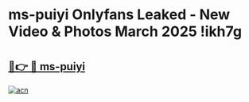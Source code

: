 # ms-puiyi Onlyfans Leaked - New Video & Photos March 2025 !ikh7g

# <h2><a href="https://wpts6l.iuczelnia.edu.pl?title=ms-puiyi&ref=ikh7g">🔗👉 🔴 ms-puiyi</a></h2>

[![acn](https://github.com/user-attachments/assets/0f9c940e-d8b0-45ae-aac7-cd30a18b3e1c)](https://wpts6l.iuczelnia.edu.pl?title=ms-puiyi&ref=ikh7g)

